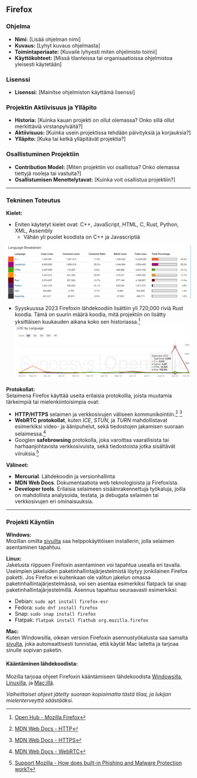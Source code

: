 ## Firefox

### Ohjelma

- **Nimi:** \[Lisää ohjelman nimi\]
- **Kuvaus:** \[Lyhyt kuvaus ohjelmasta\]
- **Toimintaperiaate:** \[Kuvaile lyhyesti miten ohjelmisto toimii\]
- **Käyttökohteet:** \[Missä tilanteissa tai organisaatioissa ohjelmistoa yleisesti käytetään\]

### Lisenssi

- **Lisenssi:** \[Mainitse ohjelmiston käyttämä lisenssi\]

### Projektin Aktiivisuus ja Ylläpito

- **Historia:** \[Kuinka kauan projekti on ollut olemassa? Onko sillä ollut merkittäviä virstanpylväitä?\]
- **Aktiivisuus:** \[Kuinka usein projektissa tehdään päivityksiä ja korjauksia?\]
- **Ylläpito:** \[Kuka tai ketkä ylläpitävät projektia?\]

### Osallistuminen Projektiin

- **Contribution Model:** \[Miten projektiin voi osallistua? Onko olemassa tiettyjä rooleja tai vastuita?\]
- **Osallistumisen Menettelytavat:** \[Kuinka voit osallistua projektiin?\]
___
### Tekninen Toteutus
**Kielet:**
- Eniten käytetyt kielet ovat:  C++, JavaScript, HTML, C, Rust, Python, XML, Assembly
	- Vähän yli puolet koodista on C++ ja Javascriptiä

![Firefoxin koodin jakauma ohjelmointikielten perusteella](res/language_breakdown.png)
- Syyskuussa 2023 Firefoxin lähdekoodiin lisättiin yli 720,000 riviä Rust koodia. Tämä on suurin määrä koodia, mitä projektiin on lisätty yksittäisen kuukauden aikana koko sen historiassa.[^languages]
![Satoja tuhansia rivejä Rust koodia lisättiin Firefoxin lähdekoodiin Syyskuussa 2023](res/loc_by_language.png)
	
**Protokollat:**
<br>Selaimena Firefox käyttää useita erilaisia protokollia, joista muutamia tärkeimpiä tai mielenkiintoisimpia ovat:
- **HTTP/HTTPS** selaimen ja verkkosivujen väliseen kommunikointiin.[^http] [^https]
- **WebRTC protokollat**, kuten *ICE*, *STUN*, ja *TURN* mahdollistavat esimerkiksi video- ja äänipuhelut, sekä tiedostojen jakamisen suoraan selaimessa.[^webrtc]
- Googlen **safebrowsing** protokolla, joka varoittaa vaarallisista tai harhaanjohtavista verkkosivuista, sekä tiedostoista jotka sisältävät viiruksia.[^safebrowsing]

**Välineet:**
 - **Mercurial**. Lähdekoodin ja versionhallinta
 - **MDN Web Docs**. Dokumentaatiota web teknologioista ja Firefoxista.
 - **Developer tools**. Erilaisia selaimeen sisäänrakennettuja työkaluja, joilla on mahdollista analysoida, testata, ja debugata selaimen tai verkkosivujen eri ominaisuuksia.
___
### Projekti Käyntiin
**Windows:**<br> Mozillan omilta [sivuilta](https://www.mozilla.org/en-US/firefox/all/) saa helppokäyttöisen installerin, jolla selaimen asentaminen tapahtuu.

**Linux:**<br> Jakelusta riippuen Firefoxin asentaminen voi tapahtua usealla eri tavalla. Useimpien jakeluiden paketinhallintajärjestelmistä löytyy jonkilainen Firefox paketti. Jos Firefox ei kuitenkaan ole valitun jakelun omassa paketinhallintajärjestelmässä, voi sen asentaa esimerkiksi flatpack tai snap paketinhallintajärjestelmillä. Asennus tapahtuu seuraavasti esimerkiksi:
- Debian: `sudo apt install firefox-esr`
- Fedora: `sudo dnf install firefox`
- Snap: `sudo snap install firefox`
- Flatpak: `flatpak install flathub org.mozilla.firefox`

**Mac:**<br>Kuten Windowsilla, oikean version Firefoxin asennustyökalusta saa samalta [sivulta](https://www.mozilla.org/en-US/firefox/all/), joka automaattisesti tunnistaa, että käytät Mac laitetta ja tarjoaa sinulle sopivan paketin.

#### Kääntäminen lähdekoodista:
Mozilla tarjoaa ohjeet Firefoxin kääntämiseen lähdekoodista [Windowsilla](https://firefox-source-docs.mozilla.org/setup/windows_build.html), [Linuxilla](https://firefox-source-docs.mozilla.org/setup/linux_build.html), ja [Mac:illä](https://firefox-source-docs.mozilla.org/setup/macos_build.html). 

*Vaiheittaiset ohjeet jätetty suoraan kopioimatta tästä tilaa, ja lukijan mielenterveyttä säästääksi.*

[^languages]: [Open Hub - Mozilla Firefox](https://openhub.net/p/firefox/analyses/latest/languages_summary)
[^http]:[MDN Web Docs - HTTP](https://developer.mozilla.org/en-US/docs/Web/HTTP)
[^https]:[MDN Web Docs - HTTPS](https://developer.mozilla.org/en-US/docs/Glossary/HTTPS)
[^webrtc]:[MDN Web Docs - WebRTC](https://developer.mozilla.org/en-US/docs/Web/API/WebRTC_API/Protocols)
[^safebrowsing]:[Support Mozilla - How does built-in Phishing and Malware Protection work?](https://support.mozilla.org/en-US/kb/how-does-phishing-and-malware-protection-work)

